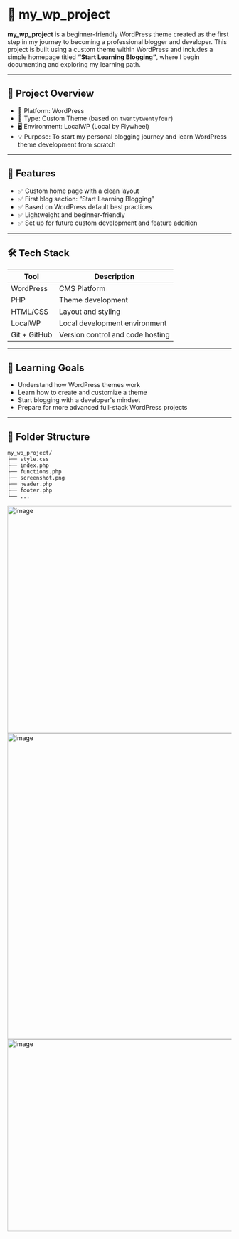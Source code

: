 # 📝 my_wp_project

**my_wp_project** is a beginner-friendly WordPress theme created as the first step in my journey to becoming a professional blogger and developer. This project is built using a custom theme within WordPress and includes a simple homepage titled **“Start Learning Blogging”**, where I begin documenting and exploring my learning path.

---

## 📌 Project Overview

- 🧩 Platform: WordPress
- 🎨 Type: Custom Theme (based on `twentytwentyfour`)
- 🖥️ Environment: LocalWP (Local by Flywheel)
- 💡 Purpose: To start my personal blogging journey and learn WordPress theme development from scratch

---

## 🚀 Features

- ✅ Custom home page with a clean layout
- ✅ First blog section: “Start Learning Blogging”
- ✅ Based on WordPress default best practices
- ✅ Lightweight and beginner-friendly
- ✅ Set up for future custom development and feature addition

---

## 🛠️ Tech Stack

| Tool          | Description                          |
|---------------|--------------------------------------|
| WordPress     | CMS Platform                         |
| PHP           | Theme development                    |
| HTML/CSS      | Layout and styling                   |
| LocalWP       | Local development environment        |
| Git + GitHub  | Version control and code hosting     |

---

## 🌱 Learning Goals

- Understand how WordPress themes work
- Learn how to create and customize a theme
- Start blogging with a developer's mindset
- Prepare for more advanced full-stack WordPress projects

---

## 📂 Folder Structure

```plaintext
my_wp_project/
├── style.css
├── index.php
├── functions.php
├── screenshot.png
├── header.php
├── footer.php
└── ...
```
<img width="940" height="511" alt="image" src="https://github.com/user-attachments/assets/232402b8-2ef7-4ee4-a789-b663a9229298" />
<img width="940" height="688" alt="image" src="https://github.com/user-attachments/assets/7d199d37-1432-4998-b19e-7f969c0b6d95" />
<img width="940" height="432" alt="image" src="https://github.com/user-attachments/assets/a36a0cfb-c5a0-4308-82b1-d2f95b132402" />


